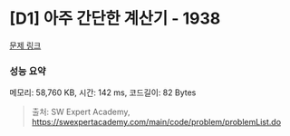 # [D1] 아주 간단한 계산기 - 1938 

[문제 링크](https://swexpertacademy.com/main/code/problem/problemDetail.do?contestProbId=AV5PjsYKAMIDFAUq) 

### 성능 요약

메모리: 58,760 KB, 시간: 142 ms, 코드길이: 82 Bytes



> 출처: SW Expert Academy, https://swexpertacademy.com/main/code/problem/problemList.do